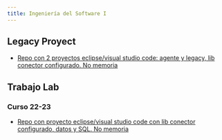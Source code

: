 ```yaml
---
title: Ingeniería del Software I
---
```


## Legacy Proyect

- [Repo con 2 proyectos eclipse/visual studio code: agente y legacy, lib conector configurado. No memoria](https://github.com/RedBed24/ISoLegacyProject)

## Trabajo Lab

### Curso 22-23

- [Repo con proyecto eclipse/visual studio code con lib conector configurado, datos y SQL. No memoria](https://github.com/RedBed24/ISoTrabajoFinal)

